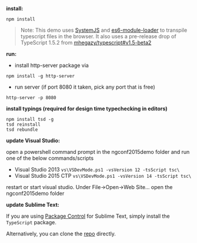 **install:**
```
npm install
```

> Note: This demo uses [SystemJS](https://github.com/systemjs/systemjs) and [es6-module-loader](https://github.com/ModuleLoader/es6-module-loader) to transpile typescript files in the browser. It also uses a pre-release drop of TypeScript 1.5.2 from [mhegazy/typescript#v1.5-beta2](https://github.com/mhegazy/typescript#v1.5-beta2)

**run:**
- install http-server package via
 ```
 npm install -g http-server 
 ```
- run server (if port 8080 it taken, pick any port that is free)
 ```
 http-server -p 8080
 ```

**install typings (required for design time typechecking in editors)**
```
npm install tsd -g
tsd reinstall
tsd rebundle

```

**update Visual Studio:**

open a powershell command prompt in the ngconf2015demo folder and run one of the below commands/scripts
- Visual Studio 2013 `vs\VSDevMode.ps1 -vsVersion 12 -tsScript tsc\`
- Visual Studio 2015 CTP `vs\VSDevMode.ps1 -vsVersion 14 -tsScript tsc\`

restart or start visual studio. Under File->Open->Web Site... open the ngconf2015demo folder

**update Sublime Text:**

If you are using [Package Control](https://packagecontrol.io/) for Sublime Text, simply 
install the `TypeScript` package.

Alternatively, you can clone the [repo](https://github.com/Microsoft/TypeScript-Sublime-Plugin) directly.

